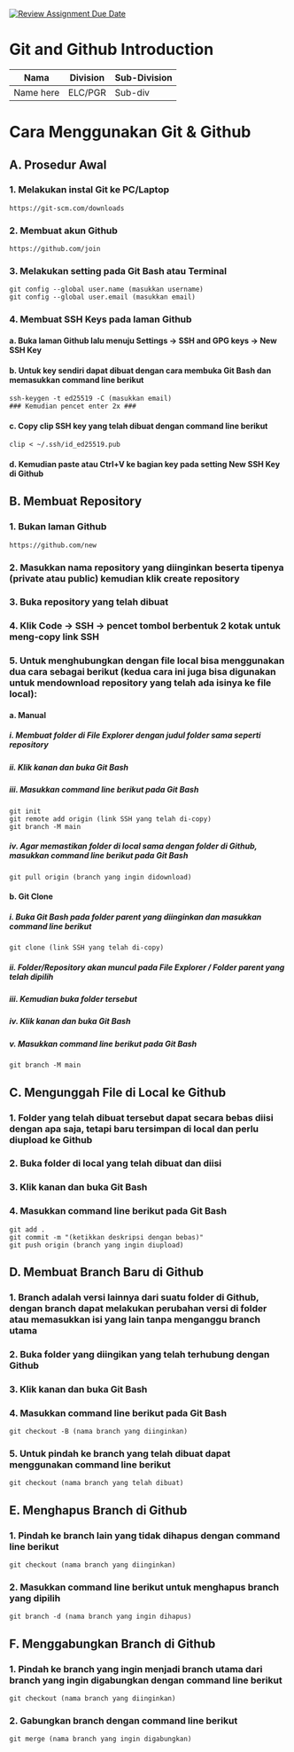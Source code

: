 [![Review Assignment Due Date](https://classroom.github.com/assets/deadline-readme-button-22041afd0340ce965d47ae6ef1cefeee28c7c493a6346c4f15d667ab976d596c.svg)](https://classroom.github.com/a/tbEHDGEc)
# Git and Github Introduction

| Nama  | Division        | Sub-Division  |
| ----- | ---------- | ---------- |
| Name here   | ELC/PGR | Sub-div |

# Cara Menggunakan Git & Github

## A. Prosedur Awal
### 1. Melakukan instal Git ke PC/Laptop
	https://git-scm.com/downloads
### 2. Membuat akun Github
	https://github.com/join
### 3. Melakukan setting pada Git Bash atau Terminal
   ```
   git config --global user.name (masukkan username)
   git config --global user.email (masukkan email)
   ```
### 4. Membuat SSH Keys pada laman Github
   #### a. Buka laman Github lalu menuju Settings -> SSH and GPG keys -> New SSH Key
   #### b. Untuk key sendiri dapat dibuat dengan cara membuka Git Bash dan memasukkan command line berikut
   ```
   ssh-keygen -t ed25519 -C (masukkan email)
   ### Kemudian pencet enter 2x ###
   ```
   #### c. Copy clip SSH key yang telah dibuat dengan command line berikut
   ```
   clip < ~/.ssh/id_ed25519.pub
   ```
   #### d. Kemudian paste atau Ctrl+V ke bagian key pada setting New SSH Key di Github

## B. Membuat Repository
### 1. Bukan laman Github
	https://github.com/new
### 2. Masukkan nama repository yang diinginkan beserta tipenya (private atau public) kemudian klik create repository
### 3. Buka repository yang telah dibuat
### 4. Klik Code -> SSH -> pencet tombol berbentuk 2 kotak untuk meng-copy link SSH
### 5. Untuk menghubungkan dengan file local bisa menggunakan dua cara sebagai berikut (kedua cara ini juga bisa digunakan untuk mendownload repository yang telah ada isinya ke file local):
   #### a. Manual 
   ##### i. Membuat folder di File Explorer dengan judul folder sama seperti repository
   ##### ii. Klik kanan dan buka Git Bash
   ##### iii. Masukkan command line berikut pada Git Bash

   	git init
   	git remote add origin (link SSH yang telah di-copy)
   	git branch -M main
   ##### iv. Agar memastikan folder di local sama dengan folder di Github, masukkan command line berikut pada Git Bash
	
 	git pull origin (branch yang ingin didownload)
   #### b. Git Clone
   ##### i. Buka Git Bash pada folder parent yang diinginkan dan masukkan command line berikut

	git clone (link SSH yang telah di-copy)
   ##### ii. Folder/Repository akan muncul pada File Explorer / Folder parent yang telah dipilih
   ##### iii. Kemudian buka folder tersebut
   ##### iv. Klik kanan dan buka Git Bash
   ##### v. Masukkan command line berikut pada Git Bash

	git branch -M main

## C. Mengunggah File di Local ke Github
### 1. Folder yang telah dibuat tersebut dapat secara bebas diisi dengan apa saja, tetapi baru tersimpan di local dan perlu diupload ke Github
### 2. Buka folder di local yang telah dibuat dan diisi
### 3. Klik kanan dan buka Git Bash
### 4. Masukkan command line berikut pada Git Bash
```
git add .
git commit -m "(ketikkan deskripsi dengan bebas)"
git push origin (branch yang ingin diupload)
```

## D. Membuat Branch Baru di Github
### 1. Branch adalah versi lainnya dari suatu folder di Github, dengan branch dapat melakukan perubahan versi di folder atau memasukkan isi yang lain tanpa menganggu branch utama
### 2. Buka folder yang diingikan yang telah terhubung dengan Github
### 3. Klik kanan dan buka Git Bash
### 4. Masukkan command line berikut pada Git Bash
	git checkout -B (nama branch yang diinginkan)
### 5. Untuk pindah ke branch yang telah dibuat dapat menggunakan command line berikut
	git checkout (nama branch yang telah dibuat)

## E. Menghapus Branch di Github
### 1. Pindah ke branch lain yang tidak dihapus dengan command line berikut
	git checkout (nama branch yang diinginkan)
### 2. Masukkan command line berikut untuk menghapus branch yang dipilih
	git branch -d (nama branch yang ingin dihapus)

## F. Menggabungkan Branch di Github
### 1. Pindah ke branch yang ingin menjadi branch utama dari branch yang ingin digabungkan dengan command line berikut
	git checkout (nama branch yang diinginkan)
### 2. Gabungkan branch dengan command line berikut
	git merge (nama branch yang ingin digabungkan)
